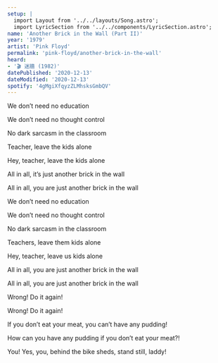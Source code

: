```yaml
---
setup: |
  import Layout from '../../layouts/Song.astro';
  import LyricSection from '../../components/LyricSection.astro';
name: 'Another Brick in the Wall (Part II)'
year: '1979'
artist: 'Pink Floyd'
permalink: 'pink-floyd/another-brick-in-the-wall'
heard:
- '🎬 迷牆 (1982)'
datePublished: '2020-12-13'
dateModified: '2020-12-13'
spotify: '4gMgiXfqyzZLMhsksGmbQV'
---
```


<LyricSection>

We don&rsquo;t need no education

We don&rsquo;t need no thought control

No dark sarcasm in the classroom

Teacher, leave the kids alone

</LyricSection>

<LyricSection>

Hey, teacher, leave the kids alone

All in all, it&rsquo;s just another brick in the wall

All in all, you are just another brick in the wall

</LyricSection>

<LyricSection>

We don&rsquo;t need no education

We don&rsquo;t need no thought control

No dark sarcasm in the classroom

Teachers, leave them kids alone

Hey, teacher, leave us kids alone

All in all, you are just another brick in the wall

All in all, you are just another brick in the wall

</LyricSection>

<LyricSection>

Wrong! Do it again!

Wrong! Do it again!

If you don&rsquo;t eat your meat, you can&rsquo;t have any pudding!

How can you have any pudding if you don&rsquo;t eat your meat?!

You! Yes, you, behind the bike sheds, stand still, laddy!

</LyricSection>
